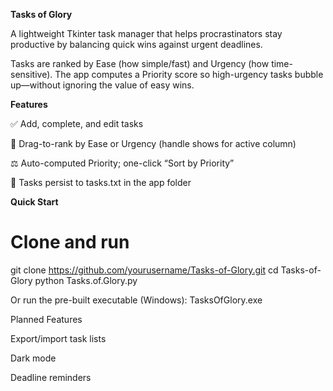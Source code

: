 **Tasks of Glory**

A lightweight Tkinter task manager that helps procrastinators stay productive by balancing quick wins against urgent deadlines.

Tasks are ranked by Ease (how simple/fast) and Urgency (how time-sensitive). The app computes a Priority score so high-urgency tasks bubble up—without ignoring the value of easy wins.

**Features**

✅ Add, complete, and edit tasks

🔀 Drag-to-rank by Ease or Urgency (handle shows for active column)

⚖️ Auto-computed Priority; one-click “Sort by Priority”

💾 Tasks persist to tasks.txt in the app folder

**Quick Start**
# Clone and run
git clone https://github.com/yourusername/Tasks-of-Glory.git
cd Tasks-of-Glory
python Tasks.of.Glory.py


Or run the pre-built executable (Windows):
TasksOfGlory.exe

Planned Features

Export/import task lists

Dark mode

Deadline reminders

